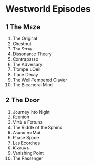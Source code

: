 # Westworld Episodes

## 1 The Maze
1.  The Original
1.  Chestnut
1. The Stray
1.  Dissonance Theory
1. Contrapasso
1. The Adversary
1. Trompe L'Oeil
1. Trace Decay
1.  The Well-Tempered Clavier
1. The Bicameral Mind

## 2 The Door
1. Journey into Night
1. Reunion
1. Virtù e Fortuna
1.  The Riddle of the Sphinx
1.  Akane no Mai
1. Phase Space
1. Les Ecorches
1. Kiksuya
1.  Vanishing Point
1. The Passenger
